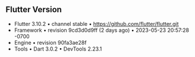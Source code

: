 
## Flutter Version
- Flutter 3.10.2 • channel stable • https://github.com/flutter/flutter.git
- Framework • revision 9cd3d0d9ff (2 days ago) • 2023-05-23 20:57:28 -0700
- Engine • revision 90fa3ae28f
- Tools • Dart 3.0.2 • DevTools 2.23.1